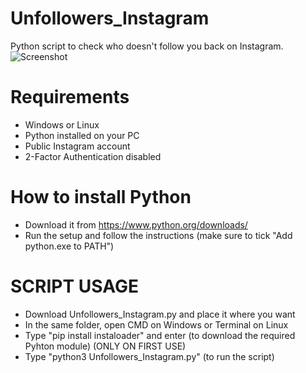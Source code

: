 # Unfollowers_Instagram
Python script to check who doesn't follow you back on Instagram.
![Screenshot](https://github.com/floyddc/Unfollowers_Instagram/assets/62873696/fa7317e7-292e-4082-b10d-427d513cff24)

# Requirements
- Windows or Linux
- Python installed on your PC
- Public Instagram account
- 2-Factor Authentication disabled

# How to install Python
- Download it from https://www.python.org/downloads/
- Run the setup and follow the instructions (make sure to tick "Add python.exe to PATH")

# SCRIPT USAGE
- Download Unfollowers_Instagram.py and place it where you want
- In the same folder, open CMD on Windows or Terminal on Linux
- Type "pip install instaloader" and enter (to download the required Pyhton module) (ONLY ON FIRST USE)
- Type "python3 Unfollowers_Instagram.py" (to run the script)
